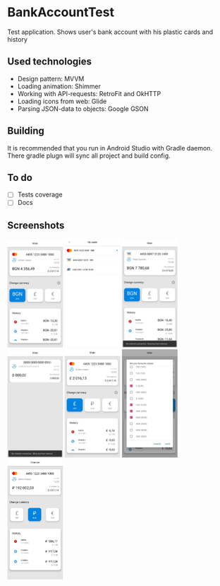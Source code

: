 # BankAccountTest
 Test application. Shows user's bank account with his plastic cards and history

## Used technologies
- Design pattern: MVVM
- Loading animation: Shimmer
- Working with API-requests: RetroFit and OkHTTP
- Loading icons from web: Glide
- Parsing JSON-data to objects: Google GSON
## Building

It is recommended that you run in Android Studio with Gradle daemon. There gradle plugn will sync all project and build config.

## To do
- [ ] Tests coverage
- [ ] Docs

## Screenshots
<img src="https://github.com/arseniy899/BankAccountTest/blob/master/screens/Screen_1.jpg" width="25%" > <img src="https://github.com/arseniy899/BankAccountTest/blob/master/screens/Screen_2.jpg" width="25%" >
<img src="https://github.com/arseniy899/BankAccountTest/blob/master/screens/Screen_3.jpg" width="25%" >
<img src="https://github.com/arseniy899/BankAccountTest/blob/master/screens/Screen_4.jpg" width="25%" >
<img src="https://github.com/arseniy899/BankAccountTest/blob/master/screens/Screen_5.jpg" width="25%" >
<img src="https://github.com/arseniy899/BankAccountTest/blob/master/screens/Screen_6.jpg" width="25%" >
<img src="https://github.com/arseniy899/BankAccountTest/blob/master/screens/Screen_7.jpg" width="25%" >
